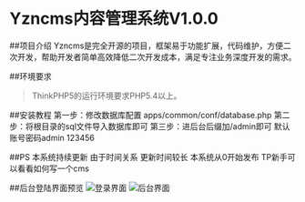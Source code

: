 # Yzncms内容管理系统V1.0.0

##项目介绍
Yzncms是完全开源的项目，框架易于功能扩展，代码维护，方便二次开发，帮助开发者简单高效降低二次开发成本，满足专注业务深度开发的需求。

##环境要求
> ThinkPHP5的运行环境要求PHP5.4以上。

##安装教程
第一步：修改数据库配置 apps/common/conf/database.php
第二步：将根目录的sql文件导入数据库即可
第三步：进后台后缀加/admin即可  默认账号密码admin  123456

##PS
本系统持续更新 由于时间关系 更新时间较长
本系统从0开始发布  TP新手可以看看如何写一个cms

##后台登陆界面预览
![登录界面](http://git.oschina.net/uploads/images/2017/0328/112350_1559e31d_555541.jpeg "登录界面")
![后台界面](https://git.oschina.net/uploads/images/2017/0414/164346_5e7fc4b7_555541.png "后台界面")
